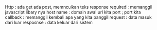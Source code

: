 Http : ada get ada post, memnculkan teks response
required : memanggil javascript libary nya
host name : domain awal url kita
port ; port kita
callback : memanggil kembali apa yang kita panggil
request : data masuk dari luar
resposnse : data keluar dari sistem
